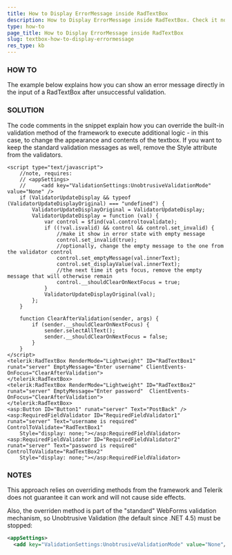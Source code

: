 ```yaml
---
title: How to Display ErrorMessage inside RadTextBox
description: How to Display ErrorMessage inside RadTextBox. Check it now!
type: how-to
page_title: How to Display ErrorMessage inside RadTextBox
slug: textbox-how-to-display-errormessage
res_type: kb
---
```



### HOW TO

The example below explains how you can show an error message directly in the input of a RadTextBox after unsuccessful validation.

### SOLUTION

The code comments in the snippet explain how you can override the built-in validation method of the framework to execute additional logic - in this case, to change the appearance and contents of the textbox. If you want to keep the standard validation messages as well, remove the Style attribute from the validators.

````ASP.NET
<script type="text/javascript">
    //note, requires:
    // <appSettings>
    //     <add key="ValidationSettings:UnobtrusiveValidationMode" value="None" />
    if (ValidatorUpdateDisplay && typeof (ValidatorUpdateDisplayOriginal) === "undefined") {
        ValidatorUpdateDisplayOriginal = ValidatorUpdateDisplay;
        ValidatorUpdateDisplay = function (val) {
            var control = $find(val.controltovalidate);
            if ((!val.isvalid) && control && control.set_invalid) {
                //make it show in error state with empty message
                control.set_invalid(true);
                //optionally, change the empty message to the one from the validator control
                control.set_emptyMessage(val.innerText);
                control.set_displayValue(val.innerText);
                //the next time it gets focus, remove the empty message that will otherwise remain
                control.__shouldClearOnNextFocus = true;
            }
            ValidatorUpdateDisplayOriginal(val);
        };
    }
 
    function ClearAfterValidation(sender, args) {
        if (sender.__shouldClearOnNextFocus) {
            sender.selectAllText();
            sender.__shouldClearOnNextFocus = false;
        }
    }
</script>
<telerik:RadTextBox RenderMode="Lightweight" ID="RadTextBox1" runat="server" EmptyMessage="Enter username" ClientEvents-OnFocus="ClearAfterValidation">
</telerik:RadTextBox>
<telerik:RadTextBox RenderMode="Lightweight" ID="RadTextBox2" runat="server" EmptyMessage="Enter password"  ClientEvents-OnFocus="ClearAfterValidation">
</telerik:RadTextBox>
<asp:Button ID="Button1" runat="server" Text="PostBack" />
<asp:RequiredFieldValidator ID="RequiredFieldValidator1" runat="server" Text="username is required" ControlToValidate="RadTextBox1"
    Style="display: none;"></asp:RequiredFieldValidator>
<asp:RequiredFieldValidator ID="RequiredFieldValidator2" runat="server" Text="password is required" ControlToValidate="RadTextBox2"
    Style="display: none;"></asp:RequiredFieldValidator>
````

### NOTES

This approach relies on overriding methods from the framework and Telerik does not guarantee it can work and will not cause side effects.

Also, the overriden method is part of the "standard" WebForms validation mechanism, so Unobtrusive Validation (the default since .NET 4.5) must be stopped:

````xml
<appSettings>
  <add key="ValidationSettings:UnobtrusiveValidationMode" value="None"/>
````

